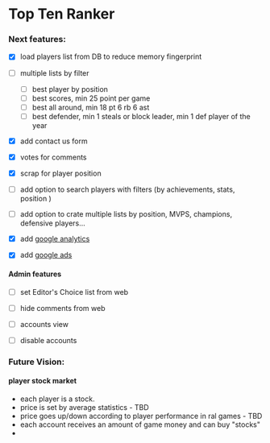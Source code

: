 # Top Ten Ranker

### Next features:
- [X] load players list from DB to reduce memory fingerprint
- [ ] multiple lists by filter
    - [ ] best player by position
    - [ ] best scores, min 25 point per game
    - [ ] best all around, min 18 pt 6 rb 6 ast
    - [ ] best defender, min 1 steals or block leader, min 1 def player of the year
- [X] add contact us form
- [X] votes for comments
- [X] scrap for player position
- [ ] add option to search players with filters (by achievements, stats, position )
- [ ] add option to crate multiple lists by position, MVPS, champions, defensive players...
- [X] add [google analytics](https://analytics.google.com/)
- [X] add [google ads](https://ads.google.com/home/)


#### Admin features
- [ ] set Editor's Choice list from web
- [ ] hide comments from web
- [ ] accounts view
- [ ] disable accounts


### Future Vision:
#### player stock market
  - each player is a stock.
  - price is set by average statistics - TBD
  - price goes up/down according to player performance in ral games - TBD
  - each account receives an amount of game money and can buy "stocks"
  - 
